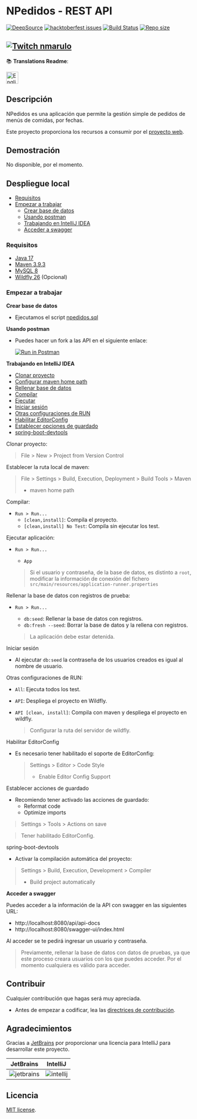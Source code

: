 # NPedidos - REST API

[![DeepSource](https://deepsource.io/gh/npedidos/rest-api.svg/?label=active+issues&show_trend=true&token=Dfu5Zcgrcwn5tDz83zE1QmFe)](https://deepsource.io/gh/npedidos/rest-api/?ref=repository-badge)
[![hacktoberfest issues](https://img.shields.io/github/hacktoberfest/2022/npedidos/rest-api?color=%237259a3&style=flat-square)](https://github.com/npedidos/rest-api/issues?q=is%3Aissue+label%3Ahacktoberfest+is%3Aopen)
[![Build Status](https://img.shields.io/github/workflow/status/npedidos/rest-api/Build%20-%20master?label=Build%20-%20master&style=flat-square)](https://github.com/npedidos/rest-api/actions/workflows/build.yml)
[![Repo size](https://img.shields.io/github/repo-size/npedidos/rest-api?style=flat-square)](https://github.com/npedidos/rest-api)

[![Twitch nmarulo](https://img.shields.io/twitch/status/nmarulo?color=%23A970FF&label=twitch%20nmarulo&style=flat-square)](https://www.twitch.tv/nmarulo)
---

📚 **Translations Readme**:

[<img title="English" alt="English" src="https://cdn.staticaly.com/gh/hjnilsson/country-flags/master/svg/us.svg" width="32">](translations/README.en.md)

## Descripción

NPedidos es una aplicación que permite la gestión simple de pedidos de menús de comidas, por fechas.

Este proyecto proporciona los recursos a consumir por el [proyecto web](https://github.com/npedidos/web).

## Demostración

No disponible, por el momento.

## Despliegue local

- [Requisitos](#requisitos)
- [Empezar a trabajar](#empezar-a-trabajar)
    - [Crear base de datos](#create-database)
    - [Usando postman](#using-postman)
    - [Trabajando en IntelliJ IDEA](#working-ingellij)
    - [Acceder a swagger](#access-swagger)

### Requisitos

* [Java 17](https://jdk.java.net/archive/)
* [Maven 3.9.3](https://maven.apache.org/download.cgi)
* [MySQL 8](https://dev.mysql.com/downloads/mysql/)
* [Wildfly 26](https://www.wildfly.org/downloads/) (Opcional)

### Empezar a trabajar

<a name="create-database"></a>
**Crear base de datos**

- Ejecutamos el script [npedidos.sql](npedidos.sql)

<a name="using-postman"></a>
**Usando postman**

- Puedes hacer un fork a las API en el siguiente enlace:

  [![Run in Postman](https://run.pstmn.io/button.svg)](https://god.gw.postman.com/run-collection/3462094-1245bdc5-f0fc-4a80-b067-33db0095e664?action=collection%2Ffork&collection-url=entityId%3D3462094-1245bdc5-f0fc-4a80-b067-33db0095e664%26entityType%3Dcollection%26workspaceId%3Dfaa3b08b-5495-45eb-a53f-5d832821e4f2#?env%5Bnpedidos%20-%20local%5D=W3sia2V5IjoidXJsIiwidmFsdWUiOiJodHRwOi8vbG9jYWxob3N0OjgwODAvYXBpIiwiZW5hYmxlZCI6dHJ1ZSwidHlwZSI6ImRlZmF1bHQifSx7ImtleSI6InRva2VuIiwidmFsdWUiOiIiLCJlbmFibGVkIjp0cnVlLCJ0eXBlIjoiZGVmYXVsdCJ9XQ==)

<a name="working-ingellij"></a>
**Trabajando en IntelliJ IDEA**

- [Clonar proyecto](#clonar-proyecto)
- [Configurar maven home path](#maven-home-path)
- [Rellenar base de datos](#db-seed)
- [Compilar](#compile)
- [Ejecutar](#run)
- [Iniciar sesión](#login)
- [Otras configuraciones de RUN](#run-configs)
- [Habilitar EditorConfig](#editor-config)
- [Establecer opciones de guardado](#on-save)
- [spring-boot-devtools](#spring-boot-devtools)

<a name="clonar-proyecto"></a>
Clonar proyecto:

> File > New > Project from Version Control

<a name="maven-home-path"></a>
Establecer la ruta local de maven:

> File > Settings > Build, Execution, Deployment > Build Tools > Maven
> - maven home path

<a name="compile"></a>
Compilar:

- `Run > Run...`
    - `[clean,install]`: Compila el proyecto.
    - `[clean,install] No Test`: Compila sin ejecutar los test.

<a name="run"></a>
Ejecutar aplicación:

- `Run > Run...`
    - `App`

  > Si el usuario y contraseña, de la base de datos, es distinto a `root`, modificar la información de conexión
  > del fichero `src/main/resources/application-runner.properties`

<a name="db-seed"></a>
Rellenar la base de datos con registros de prueba:

- `Run > Run...`
    - `db:seed`: Rellenar la base de datos con registros.
    - `db:fresh --seed`: Borrar la base de datos y la rellena con registros.

  > La aplicación debe estar detenida.

<a name="login"></a>
Iniciar sesión

- Al ejecutar `db:seed` la contraseña de los usuarios creados es igual al nombre de usuario.

<a name="run-configs"></a>
Otras configuraciones de RUN:

- `All`: Ejecuta todos los test.
- `API`: Despliega el proyecto en Wildfly.
- `API [clean, install]`: Compila con maven y despliega el proyecto en wildfly.

  > Configurar la ruta del servidor de wildfly.

<a name="editor-config"></a>
Habilitar EditorConfig

- Es necesario tener habilitado el soporte de EditorConfig:

  > Settings > Editor > Code Style
  > - Enable Editor Config Support

<a name="on-save"></a>
Establecer acciones de guardado

- Recomiendo tener activado las acciones de guardado:
    - Reformat code
    - Optimize imports

> Settings > Tools > Actions on save

> Tener habilitado EditorConfig.

<a name="spring-boot-devtools"></a>
spring-boot-devtools

- Activar la compilación automática del proyecto:

> Settings > Build, Execution, Development > Compiler
> - Build project automatically

<a name="access-swagger"></a>
**Acceder a swagger**

Puedes acceder a la información de la API con swagger en las siguientes URL:

- http://localhost:8080/api/api-docs
- http://localhost:8080/swagger-ui/index.html

Al acceder se te pedirá ingresar un usuario y contraseña.

> Previamente, rellenar la base de datos con datos de pruebas, ya que este proceso creara usuarios con los que puedes
> acceder. Por el momento cualquiera es válido para acceder.

## Contribuir

Cualquier contribución que hagas será muy apreciada.

- Antes de empezar a codificar, lea las [directrices de contribución](CONTRIBUTING.md).

## Agradecimientos

Gracias a [JetBrains](https://www.jetbrains.com/?from=SoftN%20CMS) por proporcionar una licencia para IntelliJ para
desarrollar este proyecto.

| JetBrains                                                                                    | IntelliJ                                                                                  |
|----------------------------------------------------------------------------------------------|-------------------------------------------------------------------------------------------|
| ![jetbrains](https://github.com/npedidos/rest-api/blob/master/img/jetbrains.svg "jetbrains") | ![intellij](https://github.com/npedidos/rest-api/blob/master/img/intellij.svg "intellij") |

## Licencia

[MIT license](LICENSE).
